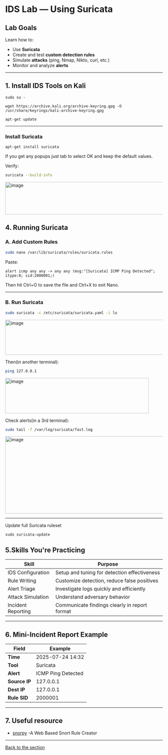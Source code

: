 # IDS Lab — Using Suricata
 
## Lab Goals
 
Learn how to:
- Use **Suricata** 
- Create and test **custom detection rules**
- Simulate **attacks** (ping, Nmap, Nikto, curl, etc.)
- Monitor and analyze **alerts**
 
 
---
 
## 1. Install IDS Tools on Kali

`sudo su -`

`wget https://archive.kali.org/archive-keyring.gpg -O /usr/share/keyrings/kali-archive-keyring.gpg`

`apt-get update`

---
 
### Install Suricata
 
`apt-get install suricata`

If you get any popups just tab to select OK and keep the default values.

Verify:
 
```bash
suricata --build-info
```

<img width="645" height="104" alt="image" src="https://github.com/user-attachments/assets/87693277-2be8-4198-b10f-0766c241878f" />




 
## 4. Running Suricata
 
### A. Add Custom Rules
 
```bash
sudo nano /var/lib/suricata/rules/suricata.rules
```
 
Paste:
 
```suricata
alert icmp any any -> any any (msg:"[Suricata] ICMP Ping Detected"; itype:8; sid:2000001;)
```

Then hit Ctrl+O to save the file and Ctrl+X to exit Nano.
 
---
 
### B. Run Suricata
 
```bash
sudo suricata -c /etc/suricata/suricata.yaml -i lo
```

<img width="644" height="112" alt="image" src="https://github.com/user-attachments/assets/26c0b848-78b3-4470-bc2b-8badef146814" />


Then(in another terminal):
 
```bash
ping 127.0.0.1
```

<img width="459" height="113" alt="image" src="https://github.com/user-attachments/assets/601b9292-3a5a-40f8-a025-690a2cc2a731" />


 
Check alerts(in a 3rd terminal):
 
```bash
sudo tail -f /var/log/suricata/fast.log
```

<img width="661" height="247" alt="image" src="https://github.com/user-attachments/assets/a2d19793-4cd4-460e-9151-5e5e3e91a46d" />

 
---

Update full Suricata ruleset

`sudo suricata-update`


 
## 5.Skills You're Practicing
 
| Skill              | Purpose                                           |
|-------------------|---------------------------------------------------|
| IDS Configuration | Setup and tuning for detection effectiveness      |
| Rule Writing       | Customize detection, reduce false positives       |
| Alert Triage       | Investigate logs quickly and efficiently          |
| Attack Simulation  | Understand adversary behavior                     |
| Incident Reporting | Communicate findings clearly in report format     |
 
---
 
##  6. Mini-Incident Report Example
 
| Field           | Example                       |
|----------------|-------------------------------|
| **Time**        | 2025-07-24 14:32              |
| **Tool**        | Suricata                      |
| **Alert**       | ICMP Ping Detected            |
| **Source IP**   | 127.0.0.1                     |
| **Dest IP**     | 127.0.0.1                     |
| **Rule SID**    | 2000001                       |
 
 
---
 
## 7. Useful resource
 
- [snorpy](https://snorpy.cyb3rs3c.net) -A Web Based Snort Rule Creator


---
[Back to the section](/courseFiles/Section_05-networkingAndTelemetry/networkingAndTelemetry.md)
